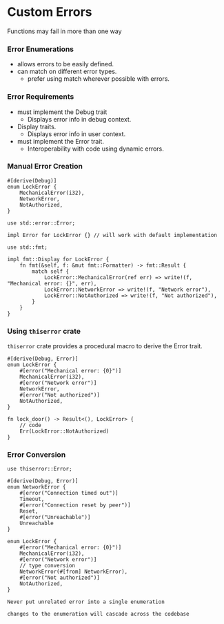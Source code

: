 # Custom Errors

Functions may fail in more than one way

### Error Enumerations

- allows errors to be easily defined.
- can match on different error types.
    - prefer using match wherever possible with errors.

### Error Requirements

- must implement the Debug trait
    - Displays error info in debug context.
- Display traits.
    - Displays error info in user context.
- must implement the Error trait.
    - Interoperability with code using dynamic errors.

### Manual Error Creation

```rust, ignore
#[derive(Debug)]
enum LockError {
    MechanicalError(i32),
    NetworkError,
    NotAuthorized,
}

use std::error::Error;

impl Error for LockError {} // will work with default implementation

use std::fmt;

impl fmt::Display for LockError {
    fn fmt(&self, f: &mut fmt::Formatter) -> fmt::Result {
        match self {
            LockError::MechanicalError(ref err) => write!(f, "Mechanical error: {}", err),
            LockError::NetworkError => write!(f, "Network error"),
            LockError::NotAuthorized => write!(f, "Not authorized"),
        }
    }
}
```

### Using `thiserror` crate

`thiserror` crate provides a procedural macro to derive the Error trait.

```rust, ignore
#[derive(Debug, Error)]
enum LockError {
    #[error("Mechanical error: {0}")]
    MechanicalError(i32),
    #[error("Network error")]
    NetworkError,
    #[error("Not authorized")]
    NotAuthorized,
}

fn lock_door() -> Result<(), LockError> {
    // code
    Err(LockError::NotAuthorized)
}
```

### Error Conversion

```rust, ignore
use thiserror::Error;

#[derive(Debug, Error)]
enum NetworkError {
    #[error("Connection timed out")]
    Timeout,
    #[error("Connection reset by peer")]
    Reset,
    #[error("Unreachable")]
    Unreachable
}

enum LockError {
    #[error("Mechanical error: {0}")]
    MechanicalError(i32),
    #[error("Network error")]
    // type conversion
    NetworkError(#[from] NetworkError),
    #[error("Not authorized")]
    NotAuthorized,
}
```

```admonish note
Never put unrelated error into a single enumeration

changes to the enumeration will cascade across the codebase
```



